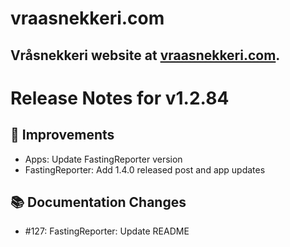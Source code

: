 # vraasnekkeri.com
## Vråsnekkeri website at [vraasnekkeri.com](https://www.vraasnekkeri.com).

# Release Notes for v1.2.84
## 🔨 Improvements
- Apps: Update FastingReporter version
- FastingReporter: Add 1.4.0 released post and app updates

## 📚 Documentation Changes
- #127: FastingReporter: Update README
